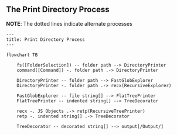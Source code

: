 ## The Print Directory Process

**NOTE**: The dotted lines indicate alternate processes

```mermaid
---
title: Print Directory Process
---

flowchart TB

    fs([FolderSelection]) -- folder path --> DirectoryPrinter
    command([Command]) -. folder path .-> DirectoryPrinter

    DirectoryPrinter -- folder path --> FastGlobExplorer
    DirectoryPrinter -. folder path .-> recx(RecursiveExplorer) 

    FastGlobExplorer -- file string[] --> FlatTreePrinter
    FlatTreePrinter -- indented string[] --> TreeDecorator

    recx -. JS Objects .-> retp(RecursiveTreePrinter)
    retp -. indented string[] .-> TreeDecorator

    TreeDecorator -- decorated string[] --> output[/Output/]
```